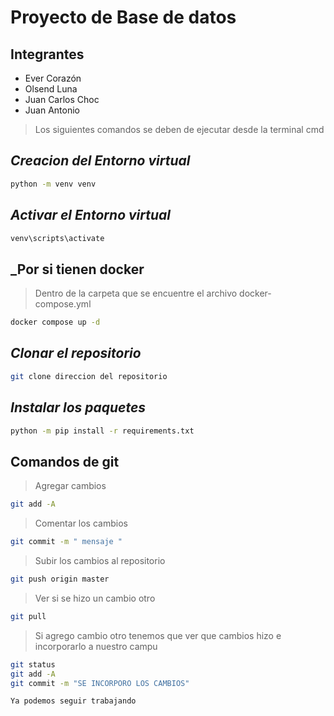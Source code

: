 # Proyecto de Base de datos
## Integrantes
- Ever Corazón
- Olsend Luna
- Juan Carlos Choc
- Juan Antonio

> Los siguientes comandos se deben de ejecutar desde la terminal cmd

## _Creacion del Entorno virtual_
```sh
python -m venv venv
```

## _Activar el Entorno virtual_
```sh
venv\scripts\activate

```

## _Por si tienen docker
> Dentro de la carpeta que se encuentre el archivo docker-compose.yml
```sh
docker compose up -d

```

## _Clonar el repositorio_
```sh
git clone direccion del repositorio

```
## _Instalar los paquetes_
```sh
python -m pip install -r requirements.txt
```

## Comandos de git
> Agregar cambios
```sh
git add -A

```

> Comentar los cambios
```sh
git commit -m " mensaje "

```

> Subir los cambios al repositorio
```sh
git push origin master

```

> Ver si se hizo un cambio otro
```sh
git pull

```

> Si agrego cambio otro tenemos que ver que cambios hizo e incorporarlo a nuestro campu
```sh
git status 
git add -A
git commit -m "SE INCORPORO LOS CAMBIOS"

Ya podemos seguir trabajando

```